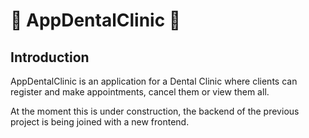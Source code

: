 # 🦷 AppDentalClinic 🦷

## Introduction

AppDentalClinic is an application for a Dental Clinic where clients can register and make appointments, cancel them or view them all. 

At the moment this is under construction, the backend of the previous project is being joined with a new frontend.
